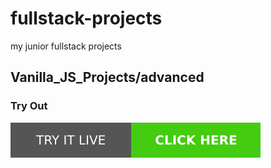 # fullstack-projects
my junior fullstack projects
## Vanilla_JS_Projects/advanced

### Try Out
<a href="https://marslinoed.github.io/fullstack-projects/Vanilla_JS_Projects/advanced/" target="_blank">
  <img src="../../assets/icons/try-it-out.svg" alt="Try it live"> 
</a>
